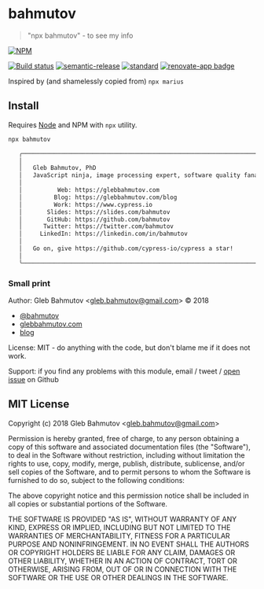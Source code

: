 # bahmutov

> &#34;npx bahmutov&#34; - to see my info

[![NPM][npm-icon]][npm-url]

[![Build status][ci-image]][ci-url]
[![semantic-release][semantic-image]][semantic-url]
[![standard][standard-image]][standard-url]
[![renovate-app badge][renovate-badge]][renovate-app]

Inspired by (and shamelessly copied from) `npx marius`

## Install

Requires [Node](https://nodejs.org/en/) and NPM with `npx` utility.

```sh
npx bahmutov

   ╭──────────────────────────────────────────────────────────────────────────╮
   │                                                                          │
   │   Gleb Bahmutov, PhD                                                     │
   │   JavaScript ninja, image processing expert, software quality fanatic.   │
   │                                                                          │
   │          Web: https://glebbahmutov.com                                   │
   │         Blog: https://glebbahmutov.com/blog                              │
   │         Work: https://www.cypress.io                                     │
   │       Slides: https://slides.com/bahmutov                                │
   │       GitHub: https://github.com/bahmutov                                │
   │      Twitter: https://twitter.com/bahmutov                               │
   │     LinkedIn: https://linkedin.com/in/bahmutov                           │
   │                                                                          │
   │   Go on, give https://github.com/cypress-io/cypress a star!              │
   │                                                                          │
   ╰──────────────────────────────────────────────────────────────────────────╯
```

### Small print

Author: Gleb Bahmutov &lt;gleb.bahmutov@gmail.com&gt; &copy; 2018

* [@bahmutov](https://twitter.com/bahmutov)
* [glebbahmutov.com](https://glebbahmutov.com)
* [blog](https://glebbahmutov.com/blog)

License: MIT - do anything with the code, but don't blame me if it does not work.

Support: if you find any problems with this module, email / tweet /
[open issue](https://github.com/bahmutov/bahmutov/issues) on Github

## MIT License

Copyright (c) 2018 Gleb Bahmutov &lt;gleb.bahmutov@gmail.com&gt;

Permission is hereby granted, free of charge, to any person
obtaining a copy of this software and associated documentation
files (the "Software"), to deal in the Software without
restriction, including without limitation the rights to use,
copy, modify, merge, publish, distribute, sublicense, and/or sell
copies of the Software, and to permit persons to whom the
Software is furnished to do so, subject to the following
conditions:

The above copyright notice and this permission notice shall be
included in all copies or substantial portions of the Software.

THE SOFTWARE IS PROVIDED "AS IS", WITHOUT WARRANTY OF ANY KIND,
EXPRESS OR IMPLIED, INCLUDING BUT NOT LIMITED TO THE WARRANTIES
OF MERCHANTABILITY, FITNESS FOR A PARTICULAR PURPOSE AND
NONINFRINGEMENT. IN NO EVENT SHALL THE AUTHORS OR COPYRIGHT
HOLDERS BE LIABLE FOR ANY CLAIM, DAMAGES OR OTHER LIABILITY,
WHETHER IN AN ACTION OF CONTRACT, TORT OR OTHERWISE, ARISING
FROM, OUT OF OR IN CONNECTION WITH THE SOFTWARE OR THE USE OR
OTHER DEALINGS IN THE SOFTWARE.

[npm-icon]: https://nodei.co/npm/bahmutov.svg?downloads=true
[npm-url]: https://npmjs.org/package/bahmutov
[ci-image]: https://travis-ci.org/bahmutov/bahmutov.svg?branch=master
[ci-url]: https://travis-ci.org/bahmutov/bahmutov
[semantic-image]: https://img.shields.io/badge/%20%20%F0%9F%93%A6%F0%9F%9A%80-semantic--release-e10079.svg
[semantic-url]: https://github.com/semantic-release/semantic-release
[standard-image]: https://img.shields.io/badge/code%20style-standard-brightgreen.svg
[standard-url]: http://standardjs.com/
[renovate-badge]: https://img.shields.io/badge/renovate-app-blue.svg
[renovate-app]: https://renovateapp.com/
